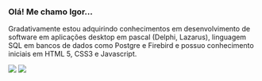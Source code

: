 ###  Olá! Me chamo Igor... 

Gradativamente estou adquirindo conhecimentos em desenvolvimento de software em aplicações desktop em pascal (Delphi, Lazarus), linguagem SQL em bancos de dados como Postgre e Firebird e possuo conhecimento iniciais em HTML 5, CSS3 e Javascript.

<div> 
 <a href="mailto:igormota02@hotmail.com" target="_blank"><img src="https://img.shields.io/badge/Microsoft_Outlook-0078D4?style=for-the-badge&logo=microsoft-outlook&logoColor=white" target="_blank"></a>
  <a href="https://www.linkedin.com/in/igor-mota-aa58621a0/" target="_blank"><img src="https://img.shields.io/badge/-LinkedIn-%230077B5?style=for-the-badge&logo=linkedin&logoColor=white" target="_blank"></a> 
  
</div>
